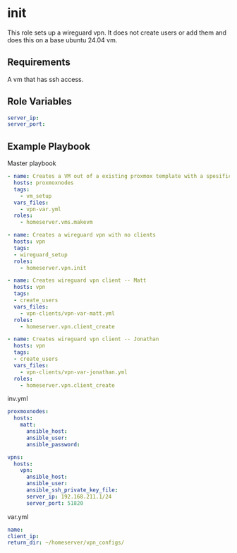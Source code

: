 init
=========

This role sets up a wireguard vpn. It does not create users or add them and does this on a base ubuntu 24.04 vm.

Requirements
------------

A vm that has ssh access.

Role Variables
--------------

```YAML
server_ip: 
server_port: 
```

Example Playbook
----------------

Master playbook
```YAML
- name: Creates a VM out of a existing proxmox template with a spesific hardware configruation.
  hosts: proxmoxnodes
  tags:
    - vm_setup
  vars_files: 
    - vpn-var.yml
  roles:
    - homeserver.vms.makevm

- name: Creates a wireguard vpn with no clients
  hosts: vpn
  tags:
  - wireguard_setup
  roles:
    - homeserver.vpn.init

- name: Creates wireguard vpn client -- Matt
  hosts: vpn
  tags:
  - create_users
  vars_files: 
    - vpn-clients/vpn-var-matt.yml
  roles:
    - homeserver.vpn.client_create

- name: Creates wireguard vpn client -- Jonathan
  hosts: vpn
  tags:
  - create_users
  vars_files: 
    - vpn-clients/vpn-var-jonathan.yml
  roles:
    - homeserver.vpn.client_create
```

inv.yml
```YAML
proxmoxnodes:
  hosts: 
    matt:
      ansible_host: 
      ansible_user: 
      ansible_password: 

vpns:
  hosts: 
    vpn:
      ansible_host: 
      ansible_user: 
      ansible_ssh_private_key_file: 
      server_ip: 192.168.211.1/24
      server_port: 51820
```

var.yml
```YAML
name: 
client_ip: 
return_dir: ~/homeserver/vpn_configs/
```
